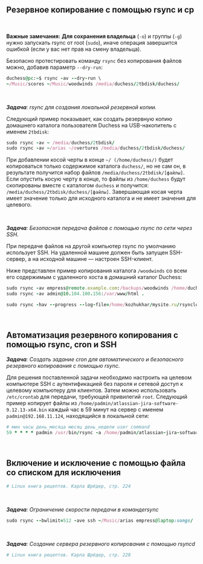 ## Резервное копирование с  помощью rsync и  cp


<br>

**Важные замечания:**
**Для сохранения владельца** (`-o`) и группы (`-g`) нужно запускать rsync от root (`sudo`), иначе операция завершится ошибкой (если у вас нет прав на смену владельца).

Безопасно протестировать команду `rsync` без копирования файлов можно, добавив параметр `--dry-run`:

```ruby
duchess@pc:~$ rsync -av --dry-run \
~/Music/scores ~/Music/woodwinds /media/duchess/2tbdisk/duchess/
```

<br>

_**Задача**: rsync для создания локальной резервной копии._

Следующий пример показывает, как создать резервную копию домашнего каталога пользователя Duchess на USB-накопитель с именем `2tbdisk`:

```ruby
sudo rsync -av ~ /media/duchess/2tbdisk/
sudo rsync -av ~/arias ~/overtures /media/duchess/2tbdisk/duchess/
```

При добавлении косой черты в конце `~/ (/home/duchess/)` будет копироваться только содержимое каталога `duchess/`, но не сам он, в результате получится набор файлов `/media/duchess/2tbdisk/[файлы]`.  Если опустить косую черту в конце, то файлы из `/home/duchess` будут скопированы вместе с каталогом `duchess` и получится: `/media/duchess/2tbdisk/duchess/[файлы]`.  Завершающая косая черта имеет значение только для исходного каталога и не имеет значения для целевого.




<br>

_**Задача**: Безопасная передача файлов с помощью rsync по сети через SSH._

При передаче файлов на другой компьютер rsync по умолчанию использует SSH. На удаленной машине должен быть запущен SSH-сервер, а на исходной машине — настроен SSH-клиент.

Ниже представлен пример копирования каталога `/woodwinds` со всем его содержимым с удаленного хоста в домашний каталог Duchess:

```ruby
sudo rsync -av empress@remote.example.com:/backups/woodwinds /home/duchess/Music/
sudo rsync -av admin@10.104.100.156:/var/www/html .

sudo rsync -hav --progress --log-file=/home/kozhukhar/mysite.ru/rsynclog.txt padmin@10.104.100.155:~/04.04.2025.dump.sql .
```


<br>

## Автоматизация резервного копирования с помощью rsync, cron и SSH

_**Задача**: Создать задание cron для автоматического и безопасного резервного копирования с помощью rsync._

Для решения поставленной задачи необходимо настроить на целевом компьютере SSH с аутентификацией без пароля и сетевой доступ к целевому компьютеру для клиентов. Затем можно использовать `/etc/crontab` для передачи, требующей привилегий `root`. Следующий пример копирует файлы из `/home/padmin/atlassian-jira-software-9.12.13-x64.bin` каждый час в 59 минут на сервер с именем `padmin@192.168.11.124`, находящийся в локальной сети:

```ruby
# мин часы день_месяца месяц день_недели user command
59 * * * * padmin /usr/bin/rsync -a /home/padmin/atlassian-jira-software-9.12.13-x64.bin padmin@192.168.11.124:~/dump
```


<br>

## Включение и исключение с помощью файла со списком для исключения 

```ruby
# Linux книга рецептов. Карла Шрёдер, стр. 224
```

<br>

_**Задача**: Ограничение скорости передачи в командеrsync_

```ruby
sudo rsync --bwlimit=512 -ave ssh ~/Music/arias empress@laptop:songs/
```

<br>

_**Задача**: Создание сервера резервного копирования с помощью rsyncd_

```ruby
# Linux книга рецептов. Карла Шрёдер, стр. 228
```
